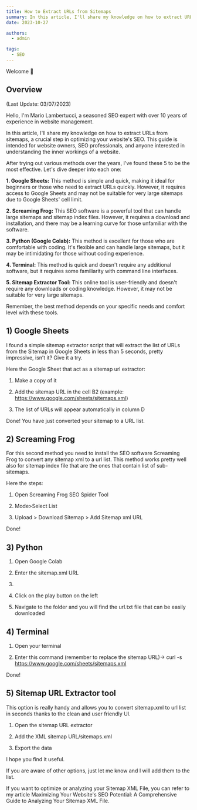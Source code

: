 ```yaml
---
title: How to Extract URLs from Sitemaps
summary: In this article, I'll share my knowledge on how to extract URLs from sitemaps, a crucial step in optimizing your website's SEO.
date: 2023-10-27

authors:
  - admin

tags:
  - SEO
---
```


Welcome 👋

## Overview

(Last Update: 03/07/2023)

Hello, I'm Mario Lambertucci, a seasoned SEO expert with over 10 years of experience in website management.

In this article, I'll share my knowledge on how to extract URLs from sitemaps, a crucial step in optimizing your website's SEO. This guide is intended for website owners, SEO professionals, and anyone interested in understanding the inner workings of a website.

After trying out various methods over the years, I've found these 5 to be the most effective. Let's dive deeper into each one:

**1. Google Sheets:** This method is simple and quick, making it ideal for beginners or those who need to extract URLs quickly. However, it requires access to Google Sheets and may not be suitable for very large sitemaps due to Google Sheets' cell limit.

**2. Screaming Frog:** This SEO software is a powerful tool that can handle large sitemaps and sitemap index files. However, it requires a download and installation, and there may be a learning curve for those unfamiliar with the software.

**3. Python (Google Colab):** This method is excellent for those who are comfortable with coding. It's flexible and can handle large sitemaps, but it may be intimidating for those without coding experience.

**4. Terminal:** This method is quick and doesn't require any additional software, but it requires some familiarity with command line interfaces.

**5. Sitemap Extractor Tool:** This online tool is user-friendly and doesn't require any downloads or coding knowledge. However, it may not be suitable for very large sitemaps.

Remember, the best method depends on your specific needs and comfort level with these tools.

## 1) Google Sheets

I found a simple sitemap extractor script that will extract the list of URLs from the Sitemap in Google Sheets in less than 5 seconds, pretty impressive, isn’t it? Give it a try.

Here the Google Sheet that act as a sitemap url extractor:

1. Make a copy of it

2. Add the sitemap URL in the cell B2 (example: https://www.google.com/sheets/sitemaps.xml)

3. The list of URLs will appear automatically in column D

Done! You have just converted your sitemap to a URL list.

## 2) Screaming Frog

For this second method you need to install the SEO software Screaming Frog to convert any sitemap xml to a url list. This method works pretty well also for sitemap index file that are the ones that contain list of sub-sitemaps.

Here the steps:

1. Open Screaming Frog SEO Spider Tool

2. Mode>Select List

3. Upload > Download Sitemap > Add Sitemap xml URL

Done!

## 3) Python

1. Open Google Colab

2. Enter the sitemap.xml URL
3. 
4. Click on the play button on the left

5. Navigate to the folder and you will find the url.txt file that can be easily downloaded 


## 4) Terminal

1. Open your terminal
   
2. Enter this command (remember to replace the sitemap URL)-> curl -s https://www.google.com/sheets/sitemaps.xml

Done!

## 5) Sitemap URL Extractor tool

This option is really handy and allows you to convert sitemap.xml to url list in seconds thanks to the clean and user friendly UI.

1. Open the sitemap URL extractor

2. Add the XML sitemap URL/sitemaps.xml

3. Export the data



I hope you find it useful.

If you are aware of other options, just let me know and I will add them to the list.

If you want to optimize or analyzing your Sitemap XML File, you can refer to my article Maximizing Your Website's SEO Potential: A Comprehensive Guide to Analyzing Your Sitemap XML File.

